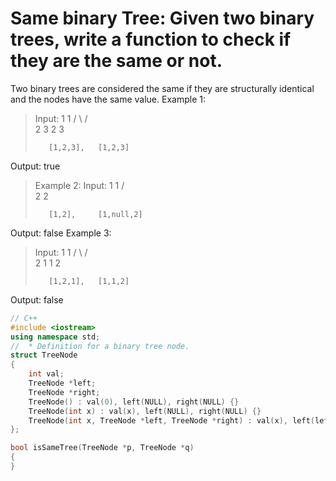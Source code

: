 # Same binary Tree: Given two binary trees, write a function to check if they are the same or not.
Two binary trees are considered the same if they are structurally identical and the nodes have the same value.
Example 1:
>Input:     1         1
>          / \       / \
>         2   3     2   3
>
>        [1,2,3],   [1,2,3]

Output: true
>Example 2:
>Input:     1         1
>          /           \
>         2             2
>
>        [1,2],     [1,null,2]

Output: false
Example 3:
>Input:     1         1
>          / \       / \
>         2   1     1   2
>
>        [1,2,1],   [1,1,2]

Output: false

```C++
// C++
#include <iostream>
using namespace std;
//  * Definition for a binary tree node.
struct TreeNode
{
    int val;
    TreeNode *left;
    TreeNode *right;
    TreeNode() : val(0), left(NULL), right(NULL) {}
    TreeNode(int x) : val(x), left(NULL), right(NULL) {}
    TreeNode(int x, TreeNode *left, TreeNode *right) : val(x), left(left), right(right) {}
};

bool isSameTree(TreeNode *p, TreeNode *q)
{
}
```